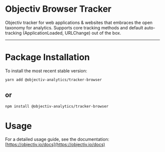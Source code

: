 # Objectiv Browser Tracker 

Objectiv tracker for web applications & websites that embraces the open taxonomy for analytics. Supports core tracking methods and default auto-tracking (ApplicationLoaded, URLChange) out of the box.

---
# Package Installation
To install the most recent stable version:

```sh
yarn add @objectiv-analytics/tracker-browser
```

## or
```sh
npm install @objectiv-analytics/tracker-browser
```

# Usage
For a detailed usage guide, see the documentation: [https://objectiv.io/docs](https://objectiv.io/docs)
